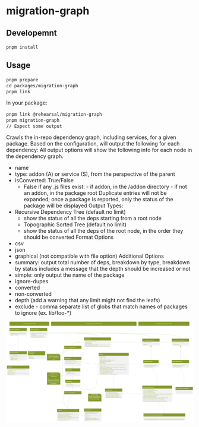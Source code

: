 # migration-graph

## Developemnt

```
pnpm install
```

## Usage

```
pnpm prepare
cd packages/migration-graph
pnpm link
```

In your package:

```
pnpm link @rehearsal/migration-graph
pnpm migration-graph
// Expect some output
```

Crawls the in-repo dependency graph, including services, for a given package.
Based on the configuration, will output the following for each dependency:
All output options will show the following info for each node in the dependency graph.

- name
- type: addon (A) or service (S), from the perspective of the parent
- isConverted: True/False
  - False if any .js files exist: - if addon, in the /addon directory - if not an addon, in the package root
    Duplicate entries will not be expanded; once a package is reported, only the status of the package will be displayed
    Output Types:
- Recursive Dependency Tree (default no limit)
  - show the status of all the deps starting from a root node
  - Topographic Sorted Tree (default no limit)
  - show the status of all the deps of the root node, in the order they should be converted
    Format Options
- csv
- json
- graphical (not compatible with file option)
  Additional Options
- summary: output total number of deps, breakdown by type, breakdown by status
  includes a message that the depth should be increased or not
- simple: only output the name of the package
- ignore-dupes
- converted
- non-converted
- depth (add a warning that any limit might not find the leafs)
- exclude - comma separate list of globs that match names of packages to ignore (ex. lib/foo-\*)

![UML Diagram showing MigrationStrategy](./docs/rehearsal-migration-graph-diagram.png)
